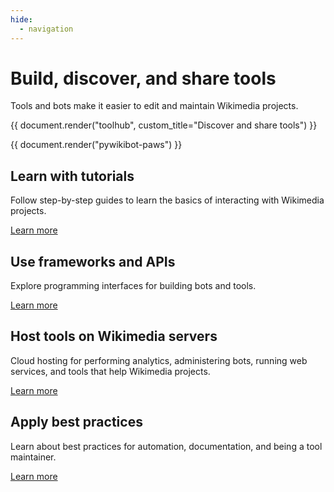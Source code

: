 ```yaml
---
hide:
  - navigation
---
```

# Build, discover, and share tools

Tools and bots make it easier to edit and maintain Wikimedia projects.

{{ document.render("toolhub", custom_title="Discover and share tools") }}

{{ document.render("pywikibot-paws") }}

## Learn with tutorials

Follow step-by-step guides to learn the basics of interacting with Wikimedia projects.

[Learn more](tutorials.md)

## Use frameworks and APIs

Explore programming interfaces for building bots and tools.

[Learn more](apis.md)

## Host tools on Wikimedia servers

Cloud hosting for performing analytics, administering bots, running web services, and tools that help Wikimedia projects.

[Learn more](host-tools.md)

## Apply best practices

Learn about best practices for automation, documentation, and being a tool maintainer.

[Learn more](best-practices.md)
